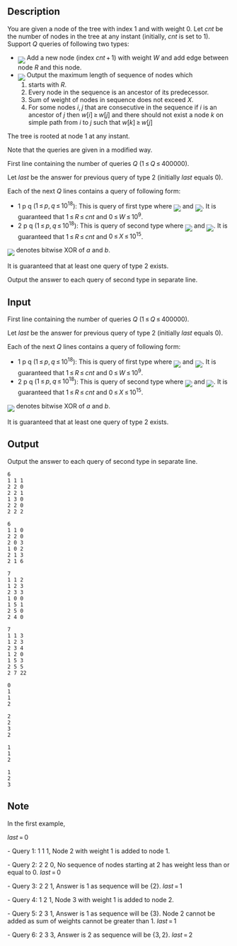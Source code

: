 ## Description

<div><p>You are given a node of the tree with index <span class="tex-span">1</span> and with weight <span class="tex-span">0</span>. Let <span class="tex-span"><i>cnt</i></span> be the number of nodes in the tree at any instant (initially, <span class="tex-span"><i>cnt</i></span> is set to <span class="tex-span">1</span>). Support <span class="tex-span"><i>Q</i></span> queries of following two types:</p><ul> <li> <img align="middle" class="tex-formula" src="file://irXk8TZs.png" style="max-width: 100.0%;max-height: 100.0%;"> Add a new node (index <span class="tex-span"><i>cnt</i> + 1</span>) with weight <span class="tex-span"><i>W</i></span> and add edge between node <span class="tex-span"><i>R</i></span> and this node. </li><li> <img align="middle" class="tex-formula" src="file://hb0n3ag2.png" style="max-width: 100.0%;max-height: 100.0%;"> Output the maximum length of sequence of nodes which <ol> <li> starts with <span class="tex-span"><i>R</i></span>. </li><li> Every node in the sequence is an ancestor of its predecessor. </li><li> Sum of weight of nodes in sequence does not exceed <span class="tex-span"><i>X</i></span>. </li><li> For some nodes <span class="tex-span"><i>i</i>, <i>j</i></span> that are consecutive in the sequence if <span class="tex-span"><i>i</i></span> is an ancestor of <span class="tex-span"><i>j</i></span> then <span class="tex-span"><i>w</i>[<i>i</i>] ≥ <i>w</i>[<i>j</i>]</span> and there should not exist a node <span class="tex-span"><i>k</i></span> on simple path from <span class="tex-span"><i>i</i></span> to <span class="tex-span"><i>j</i></span> such that <span class="tex-span"><i>w</i>[<i>k</i>] ≥ <i>w</i>[<i>j</i>]</span> </li></ol> </li></ul><p>The tree is rooted at node <span class="tex-span">1</span> at any instant.</p><p><span class="tex-font-style-bf">Note that the queries are given in a modified way.</span></p></div><div class="input-specification"><p>First line containing the number of queries <span class="tex-span"><i>Q</i></span> <span class="tex-span">(1 ≤ <i>Q</i> ≤ 400000)</span>.</p><p>Let <span class="tex-span"><i>last</i></span> be the answer for previous query of type <span class="tex-span">2</span> (initially <span class="tex-span"><i>last</i></span> equals <span class="tex-span">0</span>).</p><p>Each of the next <span class="tex-span"><i>Q</i></span> lines contains a query of following form: </p><ul> <li> 1 p q (<span class="tex-span">1 ≤ <i>p</i>, <i>q</i> ≤ 10<sup class="upper-index">18</sup></span>): This is query of first type where <img align="middle" class="tex-formula" src="file://MmVOFXdt.png" style="max-width: 100.0%;max-height: 100.0%;"> and <img align="middle" class="tex-formula" src="file://R5frnoWU.png" style="max-width: 100.0%;max-height: 100.0%;">. It is guaranteed that <span class="tex-span">1 ≤ <i>R</i> ≤ <i>cnt</i></span> and <span class="tex-span">0 ≤ <i>W</i> ≤ 10<sup class="upper-index">9</sup></span>. </li><li> 2 p q (<span class="tex-span">1 ≤ <i>p</i>, <i>q</i> ≤ 10<sup class="upper-index">18</sup></span>): This is query of second type where <img align="middle" class="tex-formula" src="file://LGc3bIuW.png" style="max-width: 100.0%;max-height: 100.0%;"> and <img align="middle" class="tex-formula" src="file://sTJLPvxK.png" style="max-width: 100.0%;max-height: 100.0%;">. It is guaranteed that <span class="tex-span">1 ≤ <i>R</i> ≤ <i>cnt</i></span> and <span class="tex-span">0 ≤ <i>X</i> ≤ 10<sup class="upper-index">15</sup></span>. </li></ul><p><img align="middle" class="tex-formula" src="file://6GOeHtl0.png" style="max-width: 100.0%;max-height: 100.0%;"> denotes bitwise XOR of <span class="tex-span"><i>a</i></span> and <span class="tex-span"><i>b</i></span>.</p><p>It is guaranteed that at least one query of type 2 exists.</p></div><div class="output-specification"><p>Output the answer to each query of second type in separate line.</p></div>

## Input

<p>First line containing the number of queries <span class="tex-span"><i>Q</i></span> <span class="tex-span">(1 ≤ <i>Q</i> ≤ 400000)</span>.</p><p>Let <span class="tex-span"><i>last</i></span> be the answer for previous query of type <span class="tex-span">2</span> (initially <span class="tex-span"><i>last</i></span> equals <span class="tex-span">0</span>).</p><p>Each of the next <span class="tex-span"><i>Q</i></span> lines contains a query of following form: </p><ul> <li> 1 p q (<span class="tex-span">1 ≤ <i>p</i>, <i>q</i> ≤ 10<sup class="upper-index">18</sup></span>): This is query of first type where <img align="middle" class="tex-formula" src="file://MmVOFXdt.png" style="max-width: 100.0%;max-height: 100.0%;"> and <img align="middle" class="tex-formula" src="file://R5frnoWU.png" style="max-width: 100.0%;max-height: 100.0%;">. It is guaranteed that <span class="tex-span">1 ≤ <i>R</i> ≤ <i>cnt</i></span> and <span class="tex-span">0 ≤ <i>W</i> ≤ 10<sup class="upper-index">9</sup></span>. </li><li> 2 p q (<span class="tex-span">1 ≤ <i>p</i>, <i>q</i> ≤ 10<sup class="upper-index">18</sup></span>): This is query of second type where <img align="middle" class="tex-formula" src="file://LGc3bIuW.png" style="max-width: 100.0%;max-height: 100.0%;"> and <img align="middle" class="tex-formula" src="file://sTJLPvxK.png" style="max-width: 100.0%;max-height: 100.0%;">. It is guaranteed that <span class="tex-span">1 ≤ <i>R</i> ≤ <i>cnt</i></span> and <span class="tex-span">0 ≤ <i>X</i> ≤ 10<sup class="upper-index">15</sup></span>. </li></ul><p><img align="middle" class="tex-formula" src="file://6GOeHtl0.png" style="max-width: 100.0%;max-height: 100.0%;"> denotes bitwise XOR of <span class="tex-span"><i>a</i></span> and <span class="tex-span"><i>b</i></span>.</p><p>It is guaranteed that at least one query of type 2 exists.</p>

## Output

<p>Output the answer to each query of second type in separate line.</p>





```input1
6
1 1 1
2 2 0
2 2 1
1 3 0
2 2 0
2 2 2

```




```input2
6
1 1 0
2 2 0
2 0 3
1 0 2
2 1 3
2 1 6

```




```input3
7
1 1 2
1 2 3
2 3 3
1 0 0
1 5 1
2 5 0
2 4 0

```




```input4
7
1 1 3
1 2 3
2 3 4
1 2 0
1 5 3
2 5 5
2 7 22

```




```output1
0
1
1
2

```




```output2
2
2
3
2

```




```output3
1
1
2

```




```output4
1
2
3

```



## Note

<p>In the first example,</p><p> <span class="tex-span"><i>last</i> = 0</span></p><p>- Query 1: 1 1 1, Node <span class="tex-span">2</span> with weight <span class="tex-span">1</span> is added to node <span class="tex-span">1</span>.</p><p>- Query 2: 2 2 0, No sequence of nodes starting at <span class="tex-span">2</span> has weight less than or equal to <span class="tex-span">0</span>. <span class="tex-span"><i>last</i> = 0</span> </p><p>- Query 3: 2 2 1, Answer is <span class="tex-span">1</span> as sequence will be <span class="tex-span">{2}</span>. <span class="tex-span"><i>last</i> = 1</span></p><p>- Query 4: 1 2 1, Node <span class="tex-span">3</span> with weight <span class="tex-span">1</span> is added to node <span class="tex-span">2</span>. </p><p>- Query 5: 2 3 1, Answer is <span class="tex-span">1</span> as sequence will be <span class="tex-span">{3}</span>. Node <span class="tex-span">2</span> cannot be added as sum of weights cannot be greater than <span class="tex-span">1</span>. <span class="tex-span"><i>last</i> = 1</span></p><p>- Query 6: 2 3 3, Answer is <span class="tex-span">2</span> as sequence will be <span class="tex-span">{3, 2}</span>. <span class="tex-span"><i>last</i> = 2</span></p>
